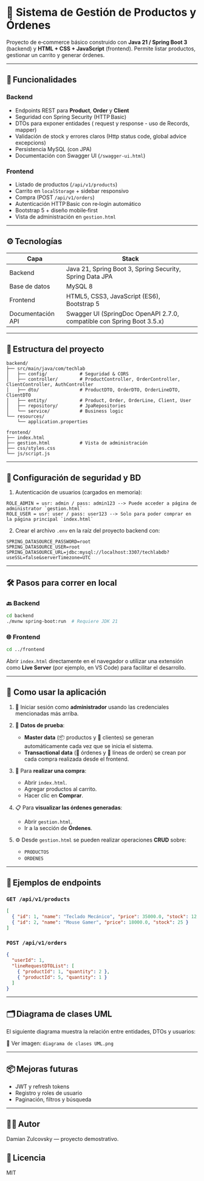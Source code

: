 # 🛒 Sistema de Gestión de Productos y Órdenes

Proyecto de e‑commerce básico construido con **Java 21 / Spring Boot 3** (backend) y **HTML + CSS + JavaScript** (frontend). Permite listar productos, gestionar un carrito y generar órdenes.

---

## 🚀 Funcionalidades


### Backend
 
- Endpoints REST para **Product**, **Order** y **Client**
- Seguridad con Spring Security (HTTP Basic)
- DTOs para exponer entidades ( request y response - uso de Records, mapper)
- Validación de stock y errores claros (Http status code, global advice excepcions)
- Persistencia MySQL (con JPA)
- Documentación con Swagger UI (`/swagger-ui.html`)


### Frontend

- Listado de productos (`/api/v1/products`)
- Carrito en `localStorage` + sidebar responsivo
- Compra (POST `/api/v1/orders`)
- Autenticación HTTP Basic con re‑login automático
- Bootstrap 5 + diseño mobile‑first
- Vista de administración en `gestion.html`

---

## ⚙️ Tecnologías

| Capa              | Stack                                                                  |
| ----------------- | ---------------------------------------------------------------------- |
| Backend           | Java 21, Spring Boot 3, Spring Security, Spring Data JPA               |
| Base de datos     | MySQL 8                                                                |
| Frontend          | HTML5, CSS3, JavaScript (ES6), Bootstrap 5                             |
| Documentación API | Swagger UI (SpringDoc OpenAPI 2.7.0, compatible con Spring Boot 3.5.x) |

---

## 📁 Estructura del proyecto

```
backend/
├── src/main/java/com/techlab
│   ├── config/            # Seguridad & CORS
│   ├── controller/        # ProductController, OrderController, ClientController, AuthController
│   ├── dto/               # ProductDTO, OrderDTO, OrderLineDTO, ClientDTO
│   ├── entity/            # Product, Order, OrderLine, Client, User
│   ├── repository/        # JpaRepositories
│   └── service/           # Business logic
└── resources/
    └── application.properties

frontend/
├── index.html
├── gestion.html           # Vista de administración
├── css/styles.css
└── js/script.js

```

---

## 🔐 Configuración de seguridad y BD

1. Autenticación de usuarios (cargados en memoria):

```
ROLE_ADMIN = usr: admin / pass: admin123 --> Puede acceder a página de administrator `gestion.html`
ROLE_USER = usr: user / pass: user123 --> Solo para poder comprar en la página principal `index.html`
```

2. Crear el archivo `.env` en la raíz del proyecto backend con:

```dotenv
SPRING_DATASOURCE_PASSWORD=root
SPRING_DATASOURCE_USER=root
SPRING_DATASOURCE_URL=jdbc:mysql://localhost:3307/techlabdb?useSSL=false&serverTimezone=UTC
```



---



## 🛠️ Pasos para correr en local

### 🔙 Backend

```bash
cd backend
./mvnw spring-boot:run  # Requiere JDK 21
```

### 🌐 Frontend

```bash
cd ../frontend
```

Abrir `index.html` directamente en el navegador o utilizar una extensión como **Live Server** (por ejemplo, en VS Code) para facilitar el desarrollo.

---

## 🚀 Como usar la aplicación

1. 🔐 Iniciar sesión como **administrador** usando las credenciales mencionadas más arriba.

2. 🧪 **Datos de prueba**:
   - **Master data** (📦 productos y 👤 clientes) se generan automáticamente cada vez que se inicia el sistema.
   - **Transactional data** (🧾 órdenes y 📄 líneas de orden) se crean por cada compra realizada desde el frontend.

3. 🛒 Para **realizar una compra**:
   - Abrir `index.html`.
   - Agregar productos al carrito.
   - Hacer clic en **Comprar**.

4. 📋 Para **visualizar las órdenes generadas**:
   - Abrir `gestion.html`.
   - Ir a la sección de **Órdenes**.

5. ⚙️ Desde `gestion.html` se pueden realizar operaciones **CRUD** sobre:
   - `PRODUCTOS`
   - `ORDENES`

---

## 🧪 Ejemplos de endpoints

### `GET /api/v1/products`

```json
[
  { "id": 1, "name": "Teclado Mecánico", "price": 35000.0, "stock": 12 },
  { "id": 2, "name": "Mouse Gamer", "price": 18000.0, "stock": 25 }
]
```

### `POST /api/v1/orders`

```json
{
  "userId": 1,
  "lineRequestDTOList": [
    { "productId": 1, "quantity": 2 },
    { "productId": 5, "quantity": 1 }
  ]
}
```

---


## 🗂️ Diagrama de clases UML

El siguiente diagrama muestra la relación entre entidades, DTOs y usuarios:

📄 Ver imagen: `diagrama de clases UML.png`

---
## 📦 Mejoras futuras

- JWT y refresh tokens
- Registro y roles de usuario
- Paginación, filtros y búsqueda

---

## 🧑‍💻 Autor

Damian Zulcovsky — proyecto demostrativo.

## 📄 Licencia

MIT

